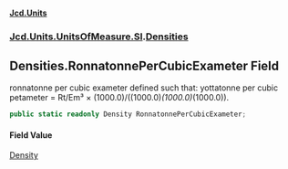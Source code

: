#### [Jcd.Units](index.md 'index')

### [Jcd.Units.UnitsOfMeasure.SI](Jcd.Units.UnitsOfMeasure.SI.md 'Jcd.Units.UnitsOfMeasure.SI').[Densities](Densities.md 'Jcd.Units.UnitsOfMeasure.SI.Densities')

## Densities.RonnatonnePerCubicExameter Field

ronnatonne per cubic exameter defined such that: yottatonne per cubic petameter = Rt/Em³ ×
(1000.0)/((1000.0)*(1000.0)*(1000.0)).

```csharp
public static readonly Density RonnatonnePerCubicExameter;
```

#### Field Value

[Density](Density.md 'Jcd.Units.UnitTypes.Density')